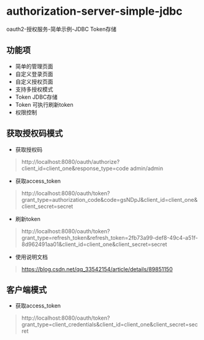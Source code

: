 # authorization-server-simple-jdbc

oauth2-授权服务-简单示例-JDBC Token存储

## 功能项

- 简单的管理页面
- 自定义登录页面
- 自定义授权页面
- 支持多授权模式
- Token JDBC存储
- Token 可执行刷新token
- 权限控制

## 获取授权码模式
- 获取授权码

> http://localhost:8080/oauth/authorize?client_id=client_one&response_type=code
admin/admin

- 获取access_token

> http://localhost:8080/oauth/token?grant_type=authorization_code&code=gsNDpJ&client_id=client_one&client_secret=secret

- 刷新token

> http://localhost:8080/oauth/token?grant_type=refresh_token&refresh_token=2fb73a99-def8-49c4-a51f-8d962491aa01&client_id=client_one&client_secret=secret

- 使用说明文档

> https://blog.csdn.net/qq_33542154/article/details/89851150

## 客户端模式
- 获取access_token

> http://localhost:8080/oauth/token?grant_type=client_credentials&client_id=client_one&client_secret=secret







 

